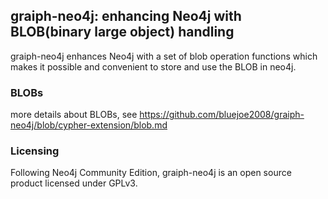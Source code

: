 ## graiph-neo4j: enhancing Neo4j with BLOB(binary large object) handling 

graiph-neo4j enhances Neo4j with a set of blob operation functions which makes it possible and convenient to store and use the BLOB in neo4j.

### BLOBs

more details about BLOBs, see https://github.com/bluejoe2008/graiph-neo4j/blob/cypher-extension/blob.md

### Licensing

Following Neo4j Community Edition, graiph-neo4j is an open source product licensed under GPLv3.
